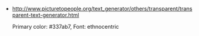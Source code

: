 * http://www.picturetopeople.org/text_generator/others/transparent/transparent-text-generator.html

  Primary color: #337ab7, Font: ethnocentric
